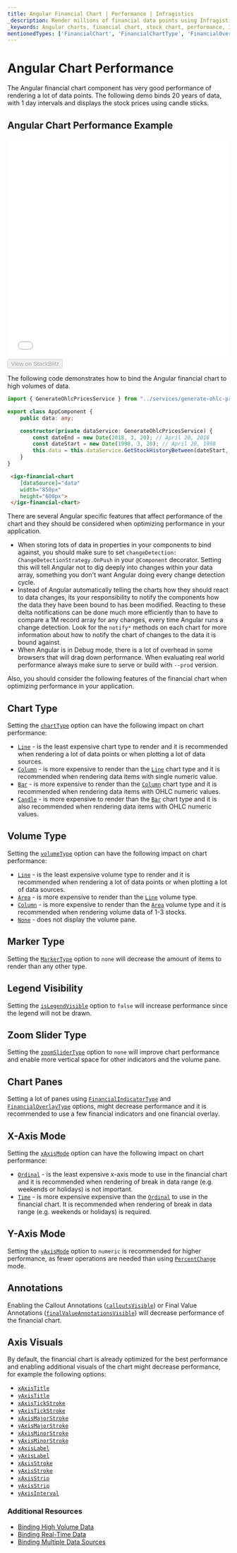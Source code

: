 ```yaml
---
title: Angular Financial Chart | Performance | Infragistics
_description: Render millions of financial data points using Infragistics' Angular financial chart control at super fast speed. Check out the Ignite UI for Angular graph's high performance!
_keywords: Angular charts, financial chart, stock chart, performance, Ignite UI for Angular, Infragistics, data binding
mentionedTypes: ['FinancialChart', 'FinancialChartType', 'FinancialOverlayType', 'FinancialChartVolumeType', 'MarkerType', 'FinancialChartXAxisMode', 'FinancialChartZoomSliderType', 'FinancialChartYAxisMode', 'DomainChart' ]
---
```


# Angular Chart Performance

The Angular financial chart component has very good performance of rendering a lot of data points. The following demo binds 20 years of data, with 1 day intervals and displays the stock prices using candle sticks.

## Angular Chart Performance Example

<div class="sample-container loading" style="height: 500px">
    <iframe id="financial-chart-performance-iframe" src='{environment:dvDemosBaseUrl}/charts/financial-chart-performance' width="100%" height="100%" seamless frameBorder="0" onload="onXPlatSampleIframeContentLoaded(this);" alt="Angular Chart Performance Example"></iframe>
</div>
<div>
    <button data-localize="stackblitz" disabled class="stackblitz-btn"   data-iframe-id="financial-chart-performance-iframe" data-demos-base-url="{environment:dvDemosBaseUrl}">View on StackBlitz
    </button>


</div>
<div class="divider--half"></div>

The following code demonstrates how to bind the Angular financial chart to high volumes of data.

```ts
import { GenerateOhlcPricesService } from "../services/generate-ohlc-prices.service";

export class AppComponent {
    public data: any;

    constructor(private dataService: GenerateOhlcPricesService) {
        const dateEnd = new Date(2018, 3, 20); // April 20, 2018
        const dateStart = new Date(1998, 3, 20); // April 20, 1998
        this.data = this.dataService.GetStockHistoryBetween(dateStart, dateEnd);
    }
}
```

```html
 <igx-financial-chart
    [dataSource]="data"
    width="850px"
    height="600px">
 </igx-financial-chart>
```

There are several Angular specific features that affect performance of the chart and they should be considered when optimizing performance in your application.

-   When storing lots of data in properties in your components to bind against, you should make sure to set `changeDetection: ChangeDetectionStrategy.OnPush` in your `@Component` decorator. Setting this will tell Angular not to dig deeply into changes within your data array, something you don't want Angular doing every change detection cycle.
-   Instead of Angular automatically telling the charts how they should react to data changes, its your responsibility to notify the components how the data they have been bound to has been modified. Reacting to these delta notifications can be done much more efficiently than to have to compare a 1M record array for any changes, every time Angular runs a change detection. Look for the `notify*` methods on each chart for more information about how to notify the chart of changes to the data it is bound against.
-   When Angular is in Debug mode, there is a lot of overhead in some browsers that will drag down performance. When evaluating real world performance always make sure to serve or build with `--prod` version.

<!-- -->

Also, you should consider the following features of the financial chart when optimizing performance in your application.

## Chart Type

Setting the [`chartType`]({environment:dvapibaseurl}/products/ignite-ui-angular/api/docs/typescript/latest/classes/igxfinancialchartcomponent.html#charttype) option can have the following impact on chart performance:

-   [`Line`]({environment:dvapibaseurl}/products/ignite-ui-angular/api/docs/typescript/latest/enums/financialcharttype.html#line) - is the least expensive chart type to render and it is recommended when rendering a lot of data points or when plotting a lot of data sources.
-   [`Column`]({environment:dvapibaseurl}/products/ignite-ui-angular/api/docs/typescript/latest/enums/financialcharttype.html#column) - is more expensive to render than the [`Line`]({environment:dvapibaseurl}/products/ignite-ui-angular/api/docs/typescript/latest/enums/financialcharttype.html#line) chart type and it is recommended when rendering data items with single numeric value.
-   [`Bar`]({environment:dvapibaseurl}/products/ignite-ui-angular/api/docs/typescript/latest/enums/financialcharttype.html#bar) - is more expensive to render than the [`Column`]({environment:dvapibaseurl}/products/ignite-ui-angular/api/docs/typescript/latest/enums/financialcharttype.html#column) chart type and it is recommended when rendering data items with OHLC  numeric values.
-   [`Candle`]({environment:dvapibaseurl}/products/ignite-ui-angular/api/docs/typescript/latest/enums/financialcharttype.html#candle) - is more expensive to render than the [`Bar`]({environment:dvapibaseurl}/products/ignite-ui-angular/api/docs/typescript/latest/enums/financialcharttype.html#bar) chart type and it is also recommended when rendering data items with OHLC  numeric values.

## Volume Type

Setting the [`volumeType`]({environment:dvapibaseurl}/products/ignite-ui-angular/api/docs/typescript/latest/classes/igxfinancialchartcomponent.html#volumetype) option can have the following impact on chart performance:

-   [`Line`]({environment:dvapibaseurl}/products/ignite-ui-angular/api/docs/typescript/latest/enums/financialcharttype.html#line) - is the least expensive volume type to render and it is recommended when rendering a lot of data points or when plotting a lot of data sources.
-   [`Area`]({environment:dvapibaseurl}/products/ignite-ui-angular/api/docs/typescript/latest/enums/financialchartvolumetype.html#area) - is more expensive to render than the [`Line`]({environment:dvapibaseurl}/products/ignite-ui-angular/api/docs/typescript/latest/enums/financialcharttype.html#line) volume type.
-   [`Column`]({environment:dvapibaseurl}/products/ignite-ui-angular/api/docs/typescript/latest/enums/financialcharttype.html#column) - is more expensive to render than the [`Area`]({environment:dvapibaseurl}/products/ignite-ui-angular/api/docs/typescript/latest/enums/financialchartvolumetype.html#area) volume type and it is recommended when rendering volume data of 1-3 stocks.
-   [`None`]({environment:dvapibaseurl}/products/ignite-ui-angular/api/docs/typescript/latest/enums/financialchartvolumetype.html#none) - does not display the volume pane.

## Marker Type

Setting the [`MarkerType`]({environment:dvapibaseurl}/products/ignite-ui-angular/api/docs/typescript/latest/enums/markertype.html) option to `none` will decrease the amount of items to render than any other type.

## Legend Visibility

Setting the [`isLegendVisible`]({environment:dvapibaseurl}/products/ignite-ui-angular/api/docs/typescript/latest/classes/igxfinancialchartcomponent.html#islegendvisible) option to `false` will increase performance since the legend will not be drawn.

## Zoom Slider Type

Setting the [`zoomSliderType`]({environment:dvapibaseurl}/products/ignite-ui-angular/api/docs/typescript/latest/classes/igxfinancialchartcomponent.html#zoomslidertype) option to `none` will improve chart performance and enable more vertical space for other indicators and the volume pane.

## Chart Panes

Setting a lot of panes using [`FinancialIndicatorType`]({environment:dvapibaseurl}/products/ignite-ui-angular/api/docs/typescript/latest/enums/financialindicatortype.html) and [`FinancialOverlayType`]({environment:dvapibaseurl}/products/ignite-ui-angular/api/docs/typescript/latest/enums/financialoverlaytype.html) options, might decrease performance and it is recommended to use a few financial indicators and one financial overlay.

## X-Axis Mode

Setting the [`xAxisMode`]({environment:dvapibaseurl}/products/ignite-ui-angular/api/docs/typescript/latest/classes/igxfinancialchartcomponent.html#xaxismode) option can have the following impact on chart performance:

-   [`Ordinal`]({environment:dvapibaseurl}/products/ignite-ui-angular/api/docs/typescript/latest/enums/financialchartxaxismode.html#ordinal) - is the least expensive x-axis mode to use in the financial chart and it is recommended when rendering of break in data range (e.g. weekends or holidays) is not important.
-   [`Time`]({environment:dvapibaseurl}/products/ignite-ui-angular/api/docs/typescript/latest/enums/financialchartxaxismode.html#time) - is more expensive expensive than the [`Ordinal`]({environment:dvapibaseurl}/products/ignite-ui-angular/api/docs/typescript/latest/enums/financialchartxaxismode.html#ordinal) to use in the financial chart. It is recommended when rendering of break in data range (e.g. weekends or holidays) is  required.

## Y-Axis Mode

Setting the [`yAxisMode`]({environment:dvapibaseurl}/products/ignite-ui-angular/api/docs/typescript/latest/classes/igxfinancialchartcomponent.html#yaxismode) option to `numeric` is recommended for higher performance, as fewer operations are needed than using [`PercentChange`]({environment:dvapibaseurl}/products/ignite-ui-angular/api/docs/typescript/latest/enums/financialchartyaxismode.html#percentchange) mode.

## Annotations

Enabling the Callout Annotations ([`calloutsVisible`]({environment:dvapibaseurl}/products/ignite-ui-angular/api/docs/typescript/latest/classes/igxdomainchartcomponent.html#calloutsvisible)) or Final Value Annotations ([`finalValueAnnotationsVisible`]({environment:dvapibaseurl}/products/ignite-ui-angular/api/docs/typescript/latest/classes/igxdomainchartcomponent.html#finalvalueannotationsvisible)) will decrease performance of the financial chart.

## Axis Visuals

By default, the financial chart is already optimized for the best performance and enabling additional visuals of the chart might decrease performance, for example the following options:

-   [`xAxisTitle`]({environment:dvapibaseurl}/products/ignite-ui-angular/api/docs/typescript/latest/classes/igxxychartcomponent.html#xaxistitle)
-   [`yAxisTitle`]({environment:dvapibaseurl}/products/ignite-ui-angular/api/docs/typescript/latest/classes/igxxychartcomponent.html#yaxistitle)
-   [`xAxisTickStroke`]({environment:dvapibaseurl}/products/ignite-ui-angular/api/docs/typescript/latest/classes/igxxychartcomponent.html#xaxistickstroke)
-   [`yAxisTickStroke`]({environment:dvapibaseurl}/products/ignite-ui-angular/api/docs/typescript/latest/classes/igxxychartcomponent.html#yaxistickstroke)
-   [`xAxisMajorStroke`]({environment:dvapibaseurl}/products/ignite-ui-angular/api/docs/typescript/latest/classes/igxxychartcomponent.html#xaxismajorstroke)
-   [`yAxisMajorStroke`]({environment:dvapibaseurl}/products/ignite-ui-angular/api/docs/typescript/latest/classes/igxxychartcomponent.html#yaxismajorstroke)
-   [`xAxisMinorStroke`]({environment:dvapibaseurl}/products/ignite-ui-angular/api/docs/typescript/latest/classes/igxxychartcomponent.html#xaxisminorstroke)
-   [`yAxisMinorStroke`]({environment:dvapibaseurl}/products/ignite-ui-angular/api/docs/typescript/latest/classes/igxxychartcomponent.html#yaxisminorstroke)
-   [`xAxisLabel`]({environment:dvapibaseurl}/products/ignite-ui-angular/api/docs/typescript/latest/classes/igxxychartcomponent.html#xaxislabel)
-   [`yAxisLabel`]({environment:dvapibaseurl}/products/ignite-ui-angular/api/docs/typescript/latest/classes/igxxychartcomponent.html#yaxislabel)
-   [`xAxisStroke`]({environment:dvapibaseurl}/products/ignite-ui-angular/api/docs/typescript/latest/classes/igxxychartcomponent.html#xaxisstroke)
-   [`yAxisStroke`]({environment:dvapibaseurl}/products/ignite-ui-angular/api/docs/typescript/latest/classes/igxxychartcomponent.html#yaxisstroke)
-   [`xAxisStrip`]({environment:dvapibaseurl}/products/ignite-ui-angular/api/docs/typescript/latest/classes/igxxychartcomponent.html#xaxisstrip)
-   [`yAxisStrip`]({environment:dvapibaseurl}/products/ignite-ui-angular/api/docs/typescript/latest/classes/igxxychartcomponent.html#yaxisstrip)
-   [`yAxisInterval`]({environment:dvapibaseurl}/products/ignite-ui-angular/api/docs/typescript/latest/classes/igxfinancialchartcomponent.html#yaxisinterval)

<div class="divider--half"></div>

### Additional Resources

<div class="divider--half"></div>

-   [Binding High Volume Data](financial-chart-high-volume.md)
-   [Binding Real-Time Data](financial-chart-high-frequency.md)
-   [Binding Multiple Data Sources](financial-chart-multiple-data.md)
